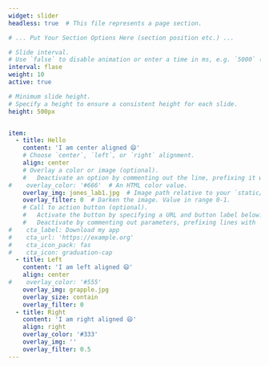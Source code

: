 ```yaml
---
widget: slider
headless: true  # This file represents a page section.

# ... Put Your Section Options Here (section position etc.) ...

# Slide interval.
# Use `false` to disable animation or enter a time in ms, e.g. `5000` (5s).
interval: flase
weight: 10
active: true

# Minimum slide height.
# Specify a height to ensure a consistent height for each slide.
height: 500px


item:
  - title: Hello
    content: 'I am center aligned 😄'
    # Choose `center`, `left`, or `right` alignment.
    align: center 
    # Overlay a color or image (optional).
    #   Deactivate an option by commenting out the line, prefixing it with `#`.
#    overlay_color: '#666'  # An HTML color value.
    overlay_img: jones_lab1.jpg  # Image path relative to your `static/media/` folder
    overlay_filter: 0  # Darken the image. Value in range 0-1.
    # Call to action button (optional).
    #   Activate the button by specifying a URL and button label below.
    #   Deactivate by commenting out parameters, prefixing lines with `#`.
#    cta_label: Download my app
#    cta_url: 'https://example.org'
#    cta_icon_pack: fas
#    cta_icon: graduation-cap
  - title: Left
    content: 'I am left aligned 😄'
    align: center
#    overlay_color: '#555'
    overlay_img: grapple.jpg
    overlay_size: contain
    overlay_filter: 0
  - title: Right
    content: 'I am right aligned 😄'
    align: right
    overlay_color: '#333'
    overlay_img: ''
    overlay_filter: 0.5
---
```

